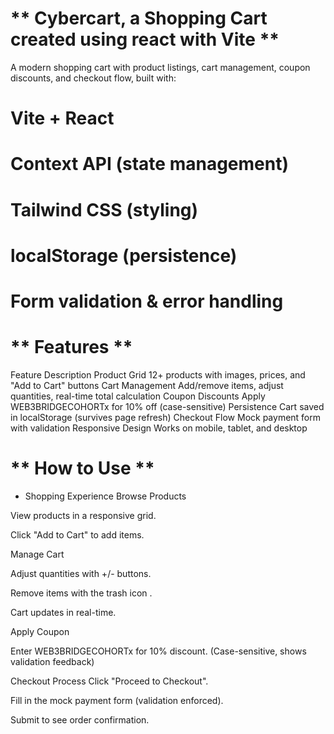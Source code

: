# ** Cybercart, a Shopping Cart created using react with Vite **
A modern shopping cart with product listings, cart management, coupon discounts, and checkout flow, built with:

 # Vite + React

 # Context API (state management)

# Tailwind CSS (styling)

# localStorage (persistence)

# Form validation & error handling

# ** Features **
Feature	Description
Product Grid	12+ products with images, prices, and "Add to Cart" buttons
Cart Management	Add/remove items, adjust quantities, real-time total calculation
Coupon Discounts	Apply WEB3BRIDGECOHORTx for 10% off (case-sensitive)
Persistence	Cart saved in localStorage (survives page refresh)
Checkout Flow	Mock payment form with validation
Responsive Design	Works on mobile, tablet, and desktop

# ** How to Use **
* Shopping Experience
Browse Products

View products in a responsive grid.

Click "Add to Cart" to add items.

Manage Cart

Adjust quantities with +/- buttons.

Remove items with the trash icon .

Cart updates in real-time.

Apply Coupon

Enter WEB3BRIDGECOHORTx for 10% discount.
(Case-sensitive, shows validation feedback)

Checkout Process
Click "Proceed to Checkout".

Fill in the mock payment form (validation enforced).

Submit to see order confirmation.

